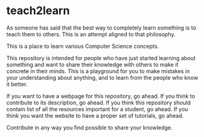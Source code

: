 # teach2learn

As someone has said that the best way to completely learn something is to teach them to others. This is an attempt aligned to that philosophy.

This is a place to learn various Computer Science concepts.

This repository is intended for people who have just started learning about something and want to share their knowledge with others to make it concrete in their minds. This is a playground for you to make mistakes in your understanding about anything, and to learn from the people who know it better.

If you want to have a webpage for this repository, go ahead. If you think to contribute to its description, go ahead. If you think this repository should contain list of all the resources important for a student, go ahead. If you think you want the website to have a proper set of tutorials, go ahead.

Contribute in any way you find possible to share your knowledge.
